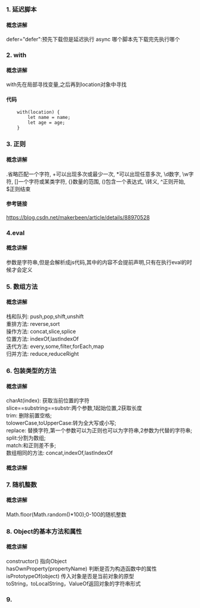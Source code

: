 ### 1. 延迟脚本
#### 概念讲解
defer="defer":预先下载但是延迟执行
async 哪个脚本先下载完先执行哪个
### 2. with
#### 概念讲解
with先在局部寻找变量,之后再到location对象中寻找
#### 代码
		with(location) {
			let name = name;
			let age = age;
		}
### 3. 正则
#### 概念讲解
.省略匹配一个字符, +可以出现多次或最少一次, *可以出现任意多次, \d数字, \w字符, []一个字符或某类字符, {}数量的范围,  ()包含一个表达式, \转义, ^正则开始, $正则结束
#### 参考链接
https://blog.csdn.net/makerbeen/article/details/88970528
### 4.eval
#### 概念讲解
参数是字符串,但是会解析成js代码,其中的内容不会提前声明,只有在执行eval的时候才会定义
### 5. 数组方法
#### 概念讲解
栈和队列: push,pop,shift,unshift  
重排方法: reverse,sort  
操作方法: concat,slice,splice  
位置方法: indexOf,lastIndexOf  
迭代方法: every,some,filter,forEach,map  
归并方法: reduce,reduceRight
### 6. 包装类型的方法
#### 概念讲解
charAt(index): 获取当前位置的字符  
slice==substring==substr:两个参数,1起始位置,2获取长度  
trim: 删除前置空格;  
tolowerCase,toUpperCase:转为全大写或小写;  
replace: 替换字符,第一个参数可以为正则也可以为字符串,2参数为代替的字符串;  
split:分割为数组;  
match:和正则差不多;  
数组相同的方法: concat,indexOf,lastIndexOf
#### 概念讲解
### 7. 随机整数
#### 概念讲解
Math.floor(Math.random()*100);0-100的随机整数
### 8. Object的基本方法和属性
#### 概念讲解
constructor() 指向Object  
hasOwnProperty(propertyName) 判断是否为构造函数中的属性  
isPrototypeOf(object) 传入对象是否是当前对象的原型  
toString，toLocalString，ValueOf返回对象的字符串形式
### 9. 
